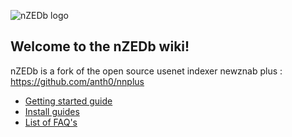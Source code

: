 ![nZEDb logo](https://raw.github.com/nZEDb/nZEDb/master/www/themes/Default/images/logo.png)

## Welcome to the nZEDb wiki!  

nZEDb is a fork of the open source usenet indexer newznab plus : https://github.com/anth0/nnplus

* [Getting started guide](https://github.com/nZEDb/nZEDb/wiki/Getting-started-guide)
* [Install guides](https://github.com/nZEDb/nZEDb/wiki/Install-Guides)
* [List of FAQ's](https://github.com/nZEDb/nZEDb/wiki/FAQ%27s)
